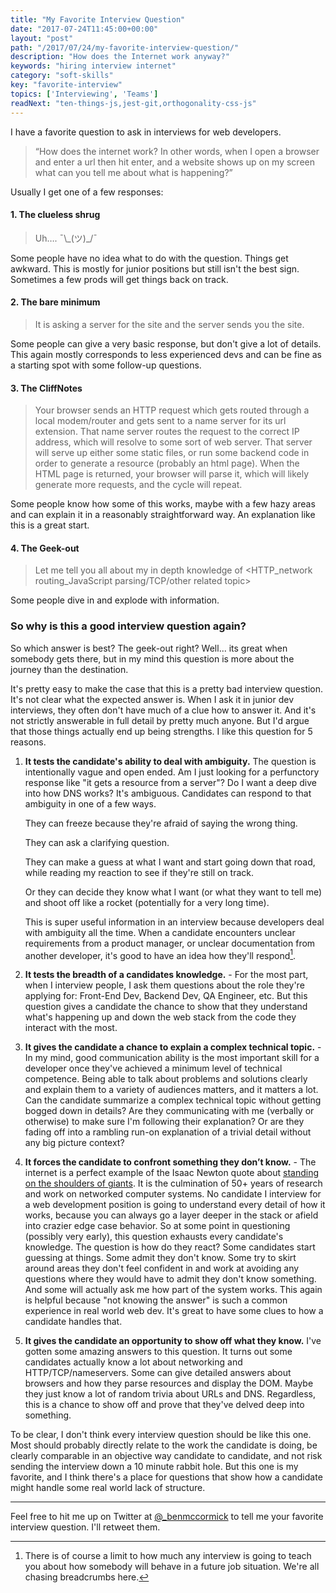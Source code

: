 ```yaml
---
title: "My Favorite Interview Question"
date: "2017-07-24T11:45:00+00:00"
layout: "post"
path: "/2017/07/24/my-favorite-interview-question/"
description: "How does the Internet work anyway?"
keywords: "hiring interview internet"
category: "soft-skills"
key: "favorite-interview"
topics: ['Interviewing', 'Teams']
readNext: "ten-things-js,jest-git,orthogonality-css-js"
---
```


I have a favorite question to ask in interviews for web developers.

> “How does the internet work?  In other words, when I open a browser and enter a url then hit enter, and a website shows up on my screen what can you tell me about what is happening?”

Usually I get one of a few responses:

#### 1. The clueless shrug

> Uh….  ¯\\\_(ツ)\_/¯

Some people have no idea what to do with the question.  Things get awkward. This is mostly for junior positions but still isn't the best sign.  Sometimes a few prods will get things back on track.

#### 2. The bare minimum

> It is asking a server for the site and the server sends you the site.

Some people can give a very basic response, but don't give a lot of details.  This again mostly corresponds to less experienced devs and can be fine as a starting spot with some follow-up questions.

#### 3. The CliffNotes

> Your browser sends an HTTP request which gets routed through a local modem/router and gets sent to a name server for its url extension.  That name server routes the request to the correct IP address, which will resolve to some sort of web server.  That server will serve up either some static files, or run some backend code in order to generate a resource (probably an html page).  When the HTML page is returned, your browser will parse it, which will likely generate more requests, and the cycle will repeat.

Some people know how some of this works, maybe with a few hazy areas and can explain it in a reasonably straightforward way.  An explanation like this is a great start.

#### 4. The Geek-out


> <Some variation on the previous answer... followed by:> Let me tell you all about my in depth knowledge of <HTTP_network routing_JavaScript parsing/TCP/other related topic>

Some people dive in and explode with information.

### So why is this a good interview question again?

So which answer is best?  The geek-out right?  Well... its great when somebody gets there, but in my mind this question is more about the journey than the destination.

It's pretty easy to make the case that this is a pretty bad interview question.  It's not clear what the expected answer is.  When I ask it in junior dev interviews, they often don't have much of a clue how to answer it.  And it's not strictly answerable in full detail by pretty much anyone.  But I'd argue that those things actually end up being strengths.  I like this question for 5 reasons.

1. **It tests the candidate's ability to deal with ambiguity.**  The question is intentionally vague and open ended.  Am I just looking for a perfunctory response like "it gets a resource from a server"?  Do I want a deep dive into how DNS works?  It's ambiguous.  Candidates can respond to that ambiguity in one of a few ways.

    They can freeze because they're afraid of saying the wrong thing.

    They can ask a clarifying question.

    They can make a guess at what I want and start going down that road, while reading my reaction to see if they're still on track.

    Or they can decide they know what I want (or what they want to tell me) and shoot off like a rocket (potentially for a very long time).

    This is super useful information in an interview because developers deal with ambiguity all the time.  When a candidate encounters unclear requirements from a product manager, or unclear documentation from another developer, it's good to have an idea how they'll respond[^1].

2. **It tests the breadth of a candidates knowledge.** - For the most part, when I interview people, I ask them questions about the role they're applying for:  Front-End Dev, Backend Dev, QA Engineer, etc.  But this question gives a candidate the chance to show that they understand what's happening up and down the web stack from the code they interact with the most.

3. **It gives the candidate a chance to explain a complex technical topic.** - In my mind, good communication ability is the most important skill for a developer once they've achieved a minimum level of technical competence.  Being able to talk about problems and solutions clearly and explain them to a variety of audiences matters, and it matters a lot.  Can the candidate summarize a complex technical topic without getting bogged down in details?  Are they communicating with me (verbally or otherwise) to make sure I'm following their explanation?  Or are they fading off into a rambling run-on explanation of a trivial detail without any big picture context?

4. **It forces the candidate to confront something they don’t know.** - The internet is a perfect example of the Isaac Newton quote about [standing on the shoulders of giants](https://en.wikipedia.org/wiki/Standing_on_the_shoulders_of_giants).  It is the culmination of 50+ years of research and work on networked computer systems.  No candidate I interview for a web development position is going to understand every detail of how it works, because you can always go a layer deeper in the stack or afield into crazier edge case behavior.  So at some point in questioning (possibly very early), this question exhausts every candidate's knowledge.  The question is how do they react?  Some candidates start guessing at things.  Some admit they don't know.  Some try to skirt around areas they don't feel confident in and work at avoiding any questions where they would have to admit they don't know something.  And some will actually ask me how part of the system works.  This again is helpful because "not knowing the answer" is such a common experience in real world web dev.  It's great to have some clues to how a candidate handles that.

5. **It gives the candidate an opportunity to show off what they know.**  I've gotten some amazing answers to this question.  It turns out some candidates actually know a lot about networking and HTTP/TCP/nameservers.  Some can give detailed answers about browsers and how they parse resources and display the DOM.  Maybe they just know a lot of random trivia about URLs and DNS.  Regardless, this is a chance to show off and prove that they've delved deep into something.

To be clear, I don't think every interview question should be like this one.  Most should probably directly relate to the work the candidate is doing, be clearly comparable in an objective way candidate to candidate, and not risk sending the interview down a 10 minute rabbit hole.  But this one is my favorite, and I think there's a place for questions that show how a candidate might handle some real world lack of structure.

---

Feel free to hit me up on Twitter at [@_benmccormick](https://twitter.com/_benmccormick) to tell me your favorite interview question.  I'll retweet them.


[^1]: There is of course a limit to how much any interview is going to teach you about how somebody will behave in a future job situation.  We're all chasing breadcrumbs here.
